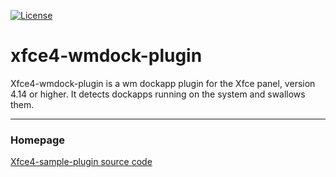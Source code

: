 [![License](https://img.shields.io/badge/License-GPL%20v2-blue.svg)](https://gitlab.xfce.org/panel-plugins/xfce4-sample-plugin/-/blob/master/COPYING)

# xfce4-wmdock-plugin

Xfce4-wmdock-plugin is a wm dockapp plugin for the Xfce panel, version 4.14 or higher.
It detects dockapps running on the system and swallows them.

----

### Homepage

[Xfce4-sample-plugin source code](https://www.github.com/maurerpe/xfce4-wmdock-plugin)
